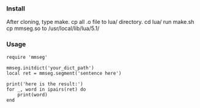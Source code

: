 ### Install
After cloning, type make.
cp all .o file to lua/ directory.
cd lua/
run make.sh
cp mmseg.so to /usr/local/lib/lua/5.1/

### Usage


	require 'mmseg'

	mmseg.initdict('your_dict_path')
	local ret = mmseg.segment('sentence here')

	print('here is the result:')
	for _, word in ipairs(ret) do
		print(word)
	end
